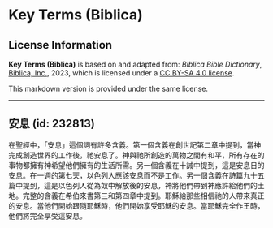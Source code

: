 # Key Terms (Biblica)

## License Information

**Key Terms (Biblica)** is based on and adapted from: _Biblica Bible Dictionary_, [Biblica, Inc.](https://www.biblica.com/), 2023, which is licensed under a [CC BY-SA 4.0 license](https://creativecommons.org/licenses/by-sa/4.0/legalcode.en).

This markdown version is provided under the same license.



--------------------------------

## 安息 (id: 232813)

在聖經中，「安息」這個詞有許多含義。第一個含義在創世記第二章中提到，當神完成創造世界的工作後，祂安息了。神與祂所創造的萬物之間有和平，所有存在的事物都擁有神希望他們擁有的生活所需。另一個含義在十誡中提到，這是安息日的安息。在一週的第七天，以色列人應該安息而不是工作。另一個含義在詩篇九十五篇中提到，這是以色列人從為奴中解放後的安息，神將他們帶到神應許給他們的土地。完整的含義在希伯來書第三和第四章中提到。耶穌給那些相信祂的人帶來真正的安息。當他們開始跟隨耶穌時，他們開始享受耶穌的安息。當耶穌完全作王時，他們將完全享受這安息。


